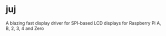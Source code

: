 # juj
A blazing fast display driver for SPI-based LCD displays for Raspberry Pi A, B, 2, 3, 4 and Zero
